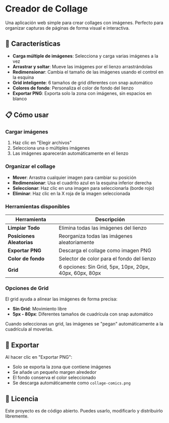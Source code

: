 # Creador de Collage

Una aplicación web simple para crear collages con imágenes. Perfecto para organizar capturas de páginas de forma visual e interactiva.

## 🚀 Características

- **Carga múltiple de imágenes**: Selecciona y carga varias imágenes a la vez
- **Arrastrar y soltar**: Mueve las imágenes por el lienzo arrastrándolas
- **Redimensionar**: Cambia el tamaño de las imágenes usando el control en la esquina
- **Grid inteligente**: 6 tamaños de grid diferentes con snap automático
- **Colores de fondo**: Personaliza el color de fondo del lienzo
- **Exportar PNG**: Exporta solo la zona con imágenes, sin espacios en blanco

## 📋 Cómo usar

### Cargar imágenes
1. Haz clic en "Elegir archivos"
2. Selecciona una o múltiples imágenes
3. Las imágenes aparecerán automáticamente en el lienzo

### Organizar el collage
- **Mover**: Arrastra cualquier imagen para cambiar su posición
- **Redimensionar**: Usa el cuadrito azul en la esquina inferior derecha
- **Seleccionar**: Haz clic en una imagen para seleccionarla (borde rojo)
- **Eliminar**: Haz clic en la X roja de la imagen seleccionada

### Herramientas disponibles

| Herramienta | Descripción |
|-------------|-------------|
| **Limpiar Todo** | Elimina todas las imágenes del lienzo |
| **Posiciones Aleatorias** | Reorganiza todas las imágenes aleatoriamente |
| **Exportar PNG** | Descarga el collage como imagen PNG |
| **Color de fondo** | Selector de color para el fondo del lienzo |
| **Grid** | 6 opciones: Sin Grid, 5px, 10px, 20px, 40px, 60px, 80px |

### Opciones de Grid

El grid ayuda a alinear las imágenes de forma precisa:

- **Sin Grid**: Movimiento libre
- **5px - 80px**: Diferentes tamaños de cuadrícula con snap automático

Cuando seleccionas un grid, las imágenes se "pegan" automáticamente a la cuadrícula al moverlas.

## 💾 Exportar

Al hacer clic en "Exportar PNG":
- Solo se exporta la zona que contiene imágenes
- Se añade un pequeño margen alrededor
- El fondo conserva el color seleccionado
- Se descarga automáticamente como `collage-comics.png`

## 📄 Licencia

Este proyecto es de código abierto. Puedes usarlo, modificarlo y distribuirlo libremente.